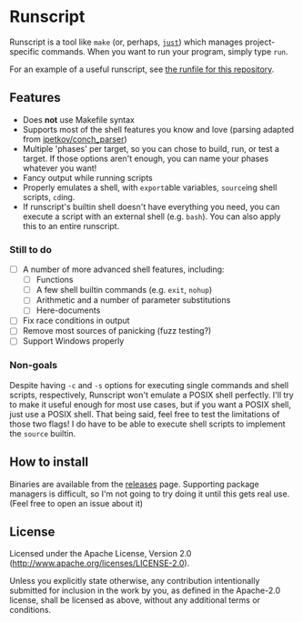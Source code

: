 # Runscript

Runscript is a tool like `make` (or, perhaps, [`just`](https://github.com/casey/just)) which manages project-specific
commands. When you want to run your program, simply type `run`.

For an example of a useful runscript, see [the runfile for this repository](run).

## Features

- Does **not** use Makefile syntax
- Supports most of the shell features you know and love (parsing adapted from [ipetkov/conch_parser](https://github.com/ipetkov/conch-parser))
- Multiple 'phases' per target, so you can chose to build, run, or test a target. If those options aren't enough, you can name your phases whatever you want!
- Fancy output while running scripts
- Properly emulates a shell, with `export`able variables, `source`ing shell scripts, `cd`ing.
- If runscript's builtin shell doesn't have everything you need, you can execute a script with an external shell (e.g. `bash`). You can also apply this to an entire runscript.

### Still to do

- [ ] A number of more advanced shell features, including:
  - [ ] Functions
  - [ ] A few shell builtin commands (e.g. `exit`, `nohup`)
  - [ ] Arithmetic and a number of parameter substitutions
  - [ ] Here-documents
- [ ] Fix race conditions in output
- [ ] Remove most sources of panicking (fuzz testing?)
- [ ] Support Windows properly

### Non-goals

Despite having `-c` and `-s` options for executing single commands and shell scripts, respectively, Runscript
won't emulate a POSIX shell perfectly. I'll try to make it useful enough for most use cases, but if you want a
POSIX shell, just use a POSIX shell. That being said, feel free to test the limitations of those two flags! I do have
to be able to execute shell scripts to implement the `source` builtin.

## How to install

Binaries are available from the [releases](https://github.com/TheOnlyMrCat/runscript) page. Supporting package managers is
difficult, so I'm not going to try doing it until this gets real use. (Feel free to open an issue about it)

## License

Licensed under the Apache License, Version 2.0 (<http://www.apache.org/licenses/LICENSE-2.0>).

Unless you explicitly state otherwise, any contribution intentionally submitted for inclusion in the work by you, as defined in the Apache-2.0 license, shall be licensed as above, without any additional terms or conditions.

